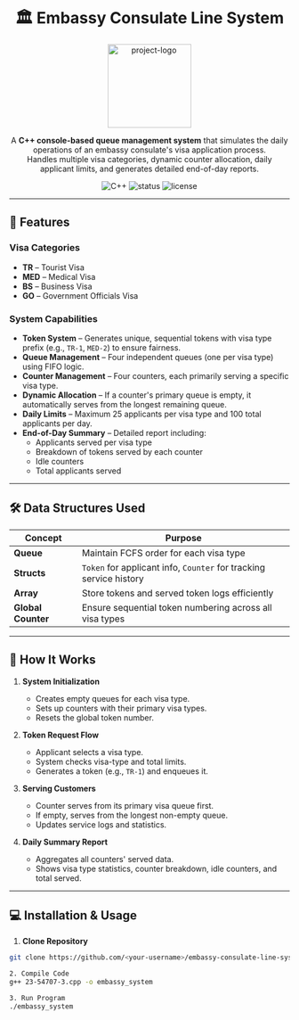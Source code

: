 <h1 align="center">🏛️ Embassy Consulate Line System</h1>

<p align="center">
  <img src="https://upload.wikimedia.org/wikipedia/commons/thumb/e/e5/Passport_control_sign.svg/512px-Passport_control_sign.svg.png" alt="project-logo" width="150">
</p>

<p align="center">
  A <b>C++ console-based queue management system</b> that simulates the daily operations of an embassy consulate's visa application process.
  <br>
  Handles multiple visa categories, dynamic counter allocation, daily applicant limits, and generates detailed end-of-day reports.
</p>

<p align="center">
  <img src="https://img.shields.io/badge/Language-C++-00599C?style=for-the-badge&logo=cplusplus&logoColor=white" alt="C++">
  <img src="https://img.shields.io/badge/Status-Completed-brightgreen?style=for-the-badge" alt="status">
  <img src="https://img.shields.io/badge/License-MIT-blue?style=for-the-badge" alt="license">
</p>

---

## 📌 Features

### Visa Categories
- **TR** – Tourist Visa
- **MED** – Medical Visa
- **BS** – Business Visa
- **GO** – Government Officials Visa

### System Capabilities
- **Token System** – Generates unique, sequential tokens with visa type prefix (e.g., `TR-1`, `MED-2`) to ensure fairness.
- **Queue Management** – Four independent queues (one per visa type) using FIFO logic.
- **Counter Management** – Four counters, each primarily serving a specific visa type.
- **Dynamic Allocation** – If a counter's primary queue is empty, it automatically serves from the longest remaining queue.
- **Daily Limits** – Maximum 25 applicants per visa type and 100 total applicants per day.
- **End-of-Day Summary** – Detailed report including:
  - Applicants served per visa type
  - Breakdown of tokens served by each counter
  - Idle counters
  - Total applicants served

---

## 🛠️ Data Structures Used
| Concept | Purpose |
|---------|---------|
| **Queue** | Maintain FCFS order for each visa type |
| **Structs** | `Token` for applicant info, `Counter` for tracking service history |
| **Array** | Store tokens and served token logs efficiently |
| **Global Counter** | Ensure sequential token numbering across all visa types |

---

## 🎯 How It Works

1. **System Initialization**
   - Creates empty queues for each visa type.
   - Sets up counters with their primary visa types.
   - Resets the global token number.

2. **Token Request Flow**
   - Applicant selects a visa type.
   - System checks visa-type and total limits.
   - Generates a token (e.g., `TR-1`) and enqueues it.

3. **Serving Customers**
   - Counter serves from its primary visa queue first.
   - If empty, serves from the longest non-empty queue.
   - Updates service logs and statistics.

4. **Daily Summary Report**
   - Aggregates all counters' served data.
   - Shows visa type statistics, counter breakdown, idle counters, and total served.

---

## 💻 Installation & Usage

1. **Clone Repository**
```bash
git clone https://github.com/<your-username>/embassy-consulate-line-system.git

2. Compile Code
g++ 23-54707-3.cpp -o embassy_system

3. Run Program
./embassy_system
